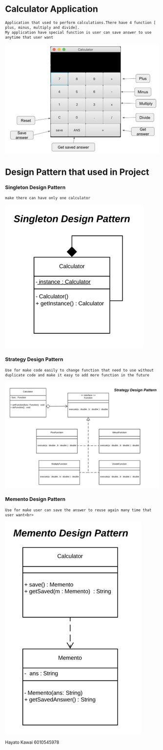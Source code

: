 # Calculator Application #
    Application that used to perform calculations.There have 4 function [ plus, minus, multiply and divide].
    My application have special function is user can save answer to use anytime that user want

![calculator](/Calculator.png)


# Design Pattern that used in Project #


### __Singleton Design Pattern__  ###
    make there can have only one calculator
![Singelton](/DesignPatternUML/Singleton.png)

### __Strategy Design Pattern__ ###
    Use for make code easily to change function that need to use without duplicate code and make it easy to add more function in the future
![Strategy](/DesignPatternUML/Strategy.png)

### __Memento Design Pattern__ ###
    Use for make user can save the answer to reuse again many time that user want<br>
![Memento](/DesignPatternUML/Memento.png)

Hayato Kawai 6010545978